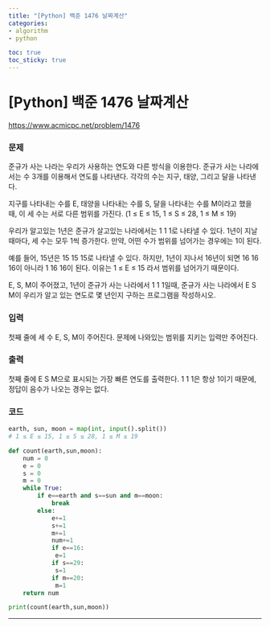 ```yaml
---
title: "[Python] 백준 1476 날짜계산"
categories: 
- algorithm
- python

toc: true
toc_sticky: true
---
```

# [Python] 백준 1476 날짜계산
<https://www.acmicpc.net/problem/1476>
<br>

### __문제__<br> 
준규가 사는 나라는 우리가 사용하는 연도와 다른 방식을 이용한다. 준규가 사는 나라에서는 수 3개를 이용해서 연도를 나타낸다. 각각의 수는 지구, 태양, 그리고 달을 나타낸다.

지구를 나타내는 수를 E, 태양을 나타내는 수를 S, 달을 나타내는 수를 M이라고 했을 때, 이 세 수는 서로 다른 범위를 가진다. (1 ≤ E ≤ 15, 1 ≤ S ≤ 28, 1 ≤ M ≤ 19)

우리가 알고있는 1년은 준규가 살고있는 나라에서는 1 1 1로 나타낼 수 있다. 1년이 지날 때마다, 세 수는 모두 1씩 증가한다. 만약, 어떤 수가 범위를 넘어가는 경우에는 1이 된다.

예를 들어, 15년은 15 15 15로 나타낼 수 있다. 하지만, 1년이 지나서 16년이 되면 16 16 16이 아니라 1 16 16이 된다. 이유는 1 ≤ E ≤ 15 라서 범위를 넘어가기 때문이다.

E, S, M이 주어졌고, 1년이 준규가 사는 나라에서 1 1 1일때, 준규가 사는 나라에서 E S M이 우리가 알고 있는 연도로 몇 년인지 구하는 프로그램을 작성하시오.
### __입력__<br>

첫째 줄에 세 수 E, S, M이 주어진다. 문제에 나와있는 범위를 지키는 입력만 주어진다.

### __출력__<br>
첫째 줄에 E S M으로 표시되는 가장 빠른 연도를 출력한다. 1 1 1은 항상 1이기 때문에, 정답이 음수가 나오는 경우는 없다.
<br>

### __코드__<br>
```python
earth, sun, moon = map(int, input().split())
# 1 ≤ E ≤ 15, 1 ≤ S ≤ 28, 1 ≤ M ≤ 19

def count(earth,sun,moon):
    num = 0
    e = 0
    s = 0
    m = 0
    while True:
        if e==earth and s==sun and m==moon:
            break
        else:
            e+=1
            s+=1
            m+=1
            num+=1
            if e==16:
             e=1
            if s==29:
             s=1
            if m==20:
             m=1
    return num

print(count(earth,sun,moon))
```
---
